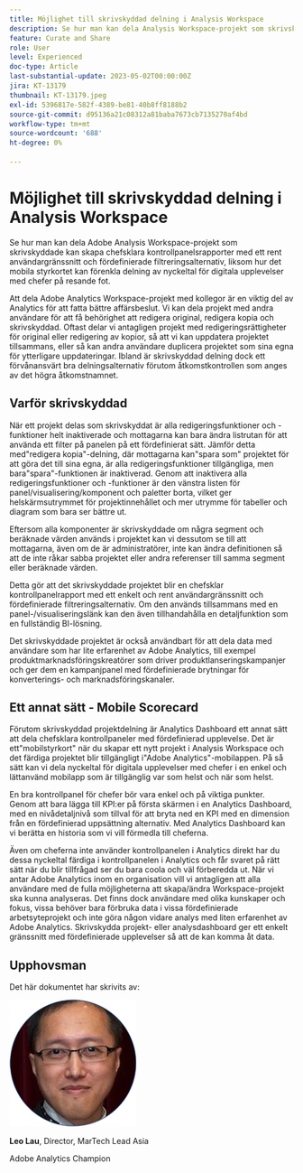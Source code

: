 ```yaml
---
title: Möjlighet till skrivskyddad delning i Analysis Workspace
description: Se hur man kan dela Analysis Workspace-projekt som skrivskyddade kan skapa chefsklara kontrollpanelsrapporter med ett rent användargränssnitt och fördefinierade filtreringsalternativ, liksom hur det mobila styrkortet kan förenkla delning av nyckeltal för digitala upplevelser med chefer på resande fot.
feature: Curate and Share
role: User
level: Experienced
doc-type: Article
last-substantial-update: 2023-05-02T00:00:00Z
jira: KT-13179
thumbnail: KT-13179.jpeg
exl-id: 5396817e-582f-4389-be81-40b8ff8188b2
source-git-commit: d95136a21c08312a81baba7673cb7135270af4bd
workflow-type: tm+mt
source-wordcount: '688'
ht-degree: 0%

---
```


# Möjlighet till skrivskyddad delning i Analysis Workspace

Se hur man kan dela Adobe Analysis Workspace-projekt som skrivskyddade kan skapa chefsklara kontrollpanelsrapporter med ett rent användargränssnitt och fördefinierade filtreringsalternativ, liksom hur det mobila styrkortet kan förenkla delning av nyckeltal för digitala upplevelser med chefer på resande fot.

Att dela Adobe Analytics Workspace-projekt med kollegor är en viktig del av Analytics för att fatta bättre affärsbeslut. Vi kan dela projekt med andra användare för att få behörighet att redigera original, redigera kopia och skrivskyddad. Oftast delar vi antagligen projekt med redigeringsrättigheter för original eller redigering av kopior, så att vi kan uppdatera projektet tillsammans, eller så kan andra användare duplicera projektet som sina egna för ytterligare uppdateringar. Ibland är skrivskyddad delning dock ett förvånansvärt bra delningsalternativ förutom åtkomstkontrollen som anges av det högra åtkomstnamnet.

## Varför skrivskyddad

När ett projekt delas som skrivskyddat är alla redigeringsfunktioner och -funktioner helt inaktiverade och mottagarna kan bara ändra listrutan för att använda ett filter på panelen på ett fördefinierat sätt. Jämför detta med&quot;redigera kopia&quot;-delning, där mottagarna kan&quot;spara som&quot; projektet för att göra det till sina egna, är alla redigeringsfunktioner tillgängliga, men bara&quot;spara&quot;-funktionen är inaktiverad. Genom att inaktivera alla redigeringsfunktioner och -funktioner är den vänstra listen för panel/visualisering/komponent och paletter borta, vilket ger helskärmsutrymmet för projektinnehållet och mer utrymme för tabeller och diagram som bara ser bättre ut.

Eftersom alla komponenter är skrivskyddade om några segment och beräknade värden används i projektet kan vi dessutom se till att mottagarna, även om de är administratörer, inte kan ändra definitionen så att de inte råkar sabba projektet eller andra referenser till samma segment eller beräknade värden.

Detta gör att det skrivskyddade projektet blir en chefsklar kontrollpanelrapport med ett enkelt och rent användargränssnitt och fördefinierade filtreringsalternativ. Om den används tillsammans med en panel-/visualiseringslänk kan den även tillhandahålla en detaljfunktion som en fullständig BI-lösning.

Det skrivskyddade projektet är också användbart för att dela data med användare som har lite erfarenhet av Adobe Analytics, till exempel produktmarknadsföringskreatörer som driver produktlanseringskampanjer och ger dem en kampanjpanel med fördefinierade brytningar för konverterings- och marknadsföringskanaler.

## Ett annat sätt - Mobile Scorecard

Förutom skrivskyddad projektdelning är Analytics Dashboard ett annat sätt att dela chefsklara kontrollpaneler med fördefinierad upplevelse. Det är ett&quot;mobilstyrkort&quot; när du skapar ett nytt projekt i Analysis Workspace och det färdiga projektet blir tillgängligt i&quot;Adobe Analytics&quot;-mobilappen. På så sätt kan vi dela nyckeltal för digitala upplevelser med chefer i en enkel och lättanvänd mobilapp som är tillgänglig var som helst och när som helst.

En bra kontrollpanel för chefer bör vara enkel och på viktiga punkter. Genom att bara lägga till KPI:er på första skärmen i en Analytics Dashboard, med en nivådetaljnivå som tillval för att bryta ned en KPI med en dimension från en fördefinierad uppsättning alternativ. Med Analytics Dashboard kan vi berätta en historia som vi vill förmedla till cheferna.

Även om cheferna inte använder kontrollpanelen i Analytics direkt har du dessa nyckeltal färdiga i kontrollpanelen i Analytics och får svaret på rätt sätt när du blir tillfrågad ser du bara coola och väl förberedda ut.
När vi antar Adobe Analytics inom en organisation vill vi antagligen att alla användare med de fulla möjligheterna att skapa/ändra Workspace-projekt ska kunna analyseras. Det finns dock användare med olika kunskaper och fokus, vissa behöver bara förbruka data i vissa fördefinierade arbetsyteprojekt och inte göra någon vidare analys med liten erfarenhet av Adobe Analytics. Skrivskydda projekt- eller analysdashboard ger ett enkelt gränssnitt med fördefinierade upplevelser så att de kan komma åt data.

## Upphovsman

Det här dokumentet har skrivits av:

![Leo Lau](assets/leo_headshot.png)

**Leo Lau**, Director, MarTech Lead Asia

Adobe Analytics Champion

